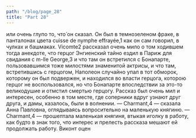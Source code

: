 ```yaml
---
path: "/blog/page_28"
title: "Part 28"
---
```


 или очень глупо то, что́ он сказал. Он был в темнозеленом фраке, в панталонах цвета cuisse de nymphe effrayée,1 как он сам говорил, в чулках и башмаках.
Vicomte2 рассказал очень мило о том ходившем тогда анекдоте, что герцог Энгиенский тайно ездил в Париж для свидания с m-llе George,3 и что там он встретился с Бонапарте, пользовавшимся тоже милостями знаменитой актрисы, и что там, встретившись с герцогом, Наполеон случайно упал в тот обморок, которому он был подвержен, и находился во власти герцога, которою герцог не воспользовался, но что Бонапарте впоследствии за это-то великодушие и отмстил смертью герцогу.
Рассказ был очень мил и интересен, особенно в том месте, где соперники вдруг узнают друг друга, и дамы, казалось, были в волнении.
— Charmant,4 — сказала Анна Павловна, оглядываясь вопросительно на маленькую княгиню.
— Charmant,4 — прошептала маленькая княгиня, втыкая иголку в работу, как будто в знак того, что интерес и прелесть рассказа мешают ей продолжать работу.
Виконт оцен
